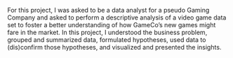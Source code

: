 For this project, I was asked to be a data analyst for a pseudo Gaming Company and asked to perform a descriptive analysis of a video game data set to foster a
better understanding of how GameCo’s new games might fare in the market.
In this project, I understood the business problem, grouped and
summarized data, formulated hypotheses, used data to (dis)confirm those
hypotheses, and visualized and presented the insights.
